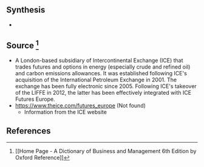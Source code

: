 ## Synthesis
- 
## Source [^1]
- A London-based subsidiary of Intercontinental Exchange (ICE) that trades futures and options in energy (especially crude and refined oil) and carbon emissions allowances. It was established following ICE's acquisition of the International Petroleum Exchange in 2001. The exchange has been fully electronic since 2005. Following ICE's takeover of the LIFFE in 2012, the latter has been effectively integrated with ICE Futures Europe.
- https://www.theice.com/futures_europe (Not found)
	- Information from the ICE website
## References

[^1]: [[Home Page - A Dictionary of Business and Management 6th Edition by Oxford Reference]]
